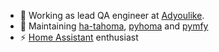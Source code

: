 - 🔭 Working as lead QA engineer at [Adyoulike](https://www.adyoulike.com/).
- 🌱 Maintaining [ha-tahoma](https://github.com/iMicknl/ha-tahoma), [pyhoma](https://github.com/iMicknl/python-tahoma-api) and [pymfy](https://github.com/tetienne/somfy-open-api)
- ⚡ [Home Assistant](github.com/home-assistant/) enthusiast
